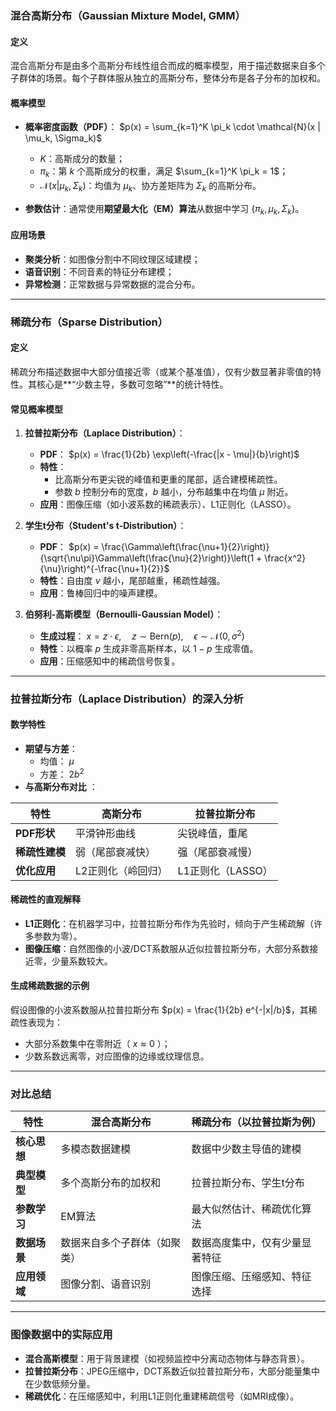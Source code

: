 ### **混合高斯分布（Gaussian Mixture Model, GMM）**

#### **定义**
混合高斯分布是由多个高斯分布线性组合而成的概率模型，用于描述数据来自多个子群体的场景。每个子群体服从独立的高斯分布，整体分布是各子分布的加权和。

#### **概率模型**
- **概率密度函数（PDF）**：
  $p(x) = \sum_{k=1}^K \pi_k \cdot \mathcal{N}(x | \mu_k, \Sigma_k)$
  - $K$：高斯成分的数量；
  - $\pi_k$：第 $k$ 个高斯成分的权重，满足 $\sum_{k=1}^K \pi_k = 1$；
  - $\mathcal{N}(x | \mu_k, \Sigma_k)$：均值为 $\mu_k$、协方差矩阵为 $\Sigma_k$ 的高斯分布。

- **参数估计**：通常使用**期望最大化（EM）算法**从数据中学习 $\{\pi_k, \mu_k, \Sigma_k\}$。

#### **应用场景**
- **聚类分析**：如图像分割中不同纹理区域建模；
- **语音识别**：不同音素的特征分布建模；
- **异常检测**：正常数据与异常数据的混合分布。

---

### **稀疏分布（Sparse Distribution）**

#### **定义**
稀疏分布描述数据中大部分值接近零（或某个基准值），仅有少数显著非零值的特性。其核心是**“少数主导，多数可忽略”**的统计特性。

#### **常见概率模型**
1. **拉普拉斯分布（Laplace Distribution）**：
   - **PDF**：
     $p(x) = \frac{1}{2b} \exp\left(-\frac{|x - \mu|}{b}\right)$
   - **特性**：
     - 比高斯分布更尖锐的峰值和更重的尾部，适合建模稀疏性。
     - 参数 $b$ 控制分布的宽度，$b$ 越小，分布越集中在均值 $\mu$ 附近。
   - **应用**：图像压缩（如小波系数的稀疏表示）、L1正则化（LASSO）。

2. **学生t分布（Student's t-Distribution）**：
   - **PDF**：
     $p(x) = \frac{\Gamma\left(\frac{\nu+1}{2}\right)}{\sqrt{\nu\pi}\Gamma\left(\frac{\nu}{2}\right)}\left(1 + \frac{x^2}{\nu}\right)^{-\frac{\nu+1}{2}}$
   - **特性**：自由度 $\nu$ 越小，尾部越重，稀疏性越强。
   - **应用**：鲁棒回归中的噪声建模。

3. **伯努利-高斯模型（Bernoulli-Gaussian Model）**：
   - **生成过程**：
     $x = z \cdot \epsilon, \quad z \sim \text{Bern}(p), \quad \epsilon \sim \mathcal{N}(0, \sigma^2)$
   - **特性**：以概率 $p$ 生成非零高斯样本，以 $1-p$ 生成零值。
   - **应用**：压缩感知中的稀疏信号恢复。

---

### **拉普拉斯分布（Laplace Distribution）的深入分析**

#### **数学特性**
- **期望与方差**：
  - 均值： ${\mu}$
  - 方差： ${2b^2}$
- **与高斯分布对比** ：

| **特性**    | 高斯分布       | 拉普拉斯分布       |
| --------- | ---------- | ------------ |
| **PDF形状** | 平滑钟形曲线     | 尖锐峰值，重尾      |
| **稀疏性建模** | 弱（尾部衰减快）   | 强（尾部衰减慢）     |
| **优化应用**  | L2正则化（岭回归） | L1正则化（LASSO） |

#### **稀疏性的直观解释**
- **L1正则化**：在机器学习中，拉普拉斯分布作为先验时，倾向于产生稀疏解（许多参数为零）。
- **图像压缩**：自然图像的小波/DCT系数服从近似拉普拉斯分布，大部分系数接近零，少量系数较大。

#### **生成稀疏数据的示例**
假设图像的小波系数服从拉普拉斯分布 $p(x) = \frac{1}{2b} e^{-|x|/b}$，其稀疏性表现为：
- 大部分系数集中在零附近（ $x \approx 0$ ）；
- 少数系数远离零，对应图像的边缘或纹理信息。

---

### **对比总结**
| **特性**          | 混合高斯分布                     | 稀疏分布（以拉普拉斯为例）       |
|-------------------|--------------------------------|-------------------------------|
| **核心思想**       | 多模态数据建模                 | 数据中少数主导值的建模          |
| **典型模型**       | 多个高斯分布的加权和           | 拉普拉斯分布、学生t分布         |
| **参数学习**       | EM算法                        | 最大似然估计、稀疏优化算法       |
| **数据场景**       | 数据来自多个子群体（如聚类）   | 数据高度集中，仅有少量显著特征  |
| **应用领域**       | 图像分割、语音识别             | 图像压缩、压缩感知、特征选择    |

---

### **图像数据中的实际应用**
- **混合高斯模型**：用于背景建模（如视频监控中分离动态物体与静态背景）。
- **拉普拉斯分布**：JPEG压缩中，DCT系数近似拉普拉斯分布，大部分能量集中在少数低频分量。
- **稀疏优化**：在压缩感知中，利用L1正则化重建稀疏信号（如MRI成像）。